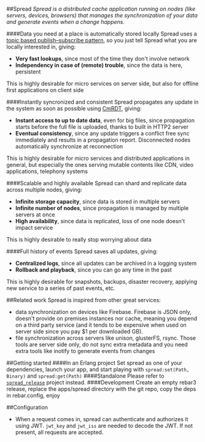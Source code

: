 ##Spread
_Spread is a distributed cache application running on nodes (like servers, devices, browsers) that manages the synchronization of your data and generate events when a change happens._

####Data you need at a place is automatically stored locally
Spread uses a [topic based publish–subscribe pattern](https://en.wikipedia.org/wiki/Publish%E2%80%93subscribe_pattern), so you just tell Spread what you are locally interested in, giving:
- **Very fast lookups**, since most of the time they don't involve network
- **Independency in case of (remote) trouble**, since the data is here, persistent

This is highly desirable for micro services on server side, but also for offline first applications on client side

####Instantly syncronized and consistent
Spread propagates any update in the system as soon as possible using [CmRDT](https://en.wikipedia.org/wiki/Conflict-free_replicated_data_type), giving:
- **Instant access to up to date data**, even for big files, since propagation starts before the full file is uploaded, thanks to built in HTTP2 server
- **Eventual consistency**, since any update triggers a conflict free sync immediately and results in a propagation report. Disconnected nodes automatically synchronize at reconnection

This is highly desirable for micro services and distributed applications in general, but especially the ones serving mutable contents like CDN, video applications, telephony systems

####Scalable and highly available
Spread can shard and replicate data across multiple nodes, giving:
- **Infinite storage capacity**, since data is stored in multiple servers
- **Infinite number of nodes**, since propagation is managed by multiple servers at once
- **High availability**, since data is replicated, loss of one node doesn't impact service

This is highly desirable to really stop worrying about data

####Full history of events
Spread saves all updates, giving:
- **Centralized logs**, since all updates can be archived in a logging system
- **Rollback and playback**, since you can go any time in the past

This is highly desirable for snapshots, backups, disaster recovery, applying new service to a series of past events, etc.

##Related work
Spread is inspired from other great services:
- data synchronization on devices like Firebase. Firebase is JSON only, doesn't provide on premises instances nor cache, meaning you depend on a third party service (and it tends to be expensive when used on server side since you pay $1 per downloaded GB).
- file synchronization across servers like unison, glusterFS, rsync. Those tools are server side only, do not sync extra metadata and you need extra tools like inotify to generate events from changes

##Getting started
####In an Erlang project
Set spread as one of your dependencies, launch your app, and start playing with `spread:set(Path, Binary)` and `spread:get(Path)`
####Standalone
Please refer to [`spread_release`](https://github.com/Littlelies/spread_release) project instead.
####Development
Create an empty rebar3 release, replace the apps/spread directory with the git repo, copy the deps in rebar.config, enjoy

##Configuration
- When a request comes in, spread can authenticate and authorizes it using JWT. `jwt_key` and `jwt_iss` are needed to decode the JWT. If not present, all requests are accepted.
